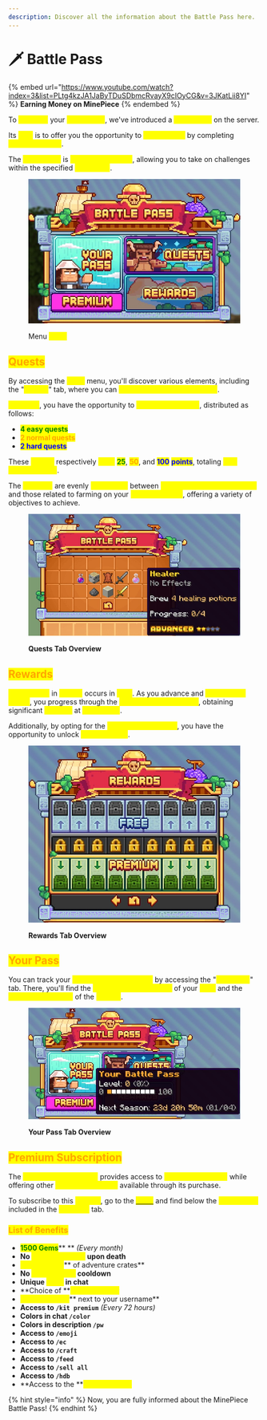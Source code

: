 ```yaml
---
description: Discover all the information about the Battle Pass here.
---
```


# 🗡️ Battle Pass

{% embed url="https://www.youtube.com/watch?index=3&list=PLtg4kzJA1JaByTDuSDbmcRvayX9cIOyCG&v=3JKatLii8YI" %}
**Earning Money on MinePiece**
{% endembed %}

To <mark style="color:yellow;">**enhance**</mark> your <mark style="color:yellow;">**experience**</mark>, we've introduced a <mark style="color:yellow;">**Battle Pass**</mark> on the server.&#x20;

Its <mark style="color:yellow;">**goal**</mark> is to offer you the opportunity to <mark style="color:yellow;">**win rewards**</mark> by completing <mark style="color:yellow;">**monthly quests**</mark>.&#x20;

The <mark style="color:yellow;">**Battle Pass**</mark> is <mark style="color:yellow;">**reset every month**</mark>, allowing you to take on challenges within the specified <mark style="color:yellow;">**timeframe**</mark>.

<figure><img src="../.gitbook/assets/pass.jpg" alt=""><figcaption><p>Menu <mark style="color:yellow;"><strong><code>/pass</code></strong></mark></p></figcaption></figure>

## <mark style="color:orange;">**Quests**</mark>

By accessing the <mark style="color:yellow;">**`/pass`**</mark> menu, you'll discover various elements, including the "<mark style="color:yellow;">**Quests**</mark>" tab, where you can <mark style="color:yellow;">**check the assigned missions**</mark>.&#x20;

<mark style="color:yellow;">**Each day**</mark>, you have the opportunity to <mark style="color:yellow;">**complete 8 quests**</mark>, distributed as follows:

* <mark style="color:green;">**4 easy quests**</mark>
* <mark style="color:orange;">**2 normal quests**</mark>
* <mark style="color:blue;">**2 hard quests**</mark>

These <mark style="color:yellow;">**quests**</mark> respectively <mark style="color:yellow;">**yield**</mark> <mark style="color:green;">**25**</mark>, <mark style="color:orange;">**50**</mark>, and <mark style="color:blue;">**100**</mark> <mark style="color:blue;">**points**</mark>, totaling <mark style="color:yellow;">**400 points per day**</mark>.&#x20;

The <mark style="color:yellow;">**8 quests**</mark> are evenly <mark style="color:yellow;">**distributed**</mark> between <mark style="color:yellow;">**quests on adventure islands**</mark> and those related to farming on your <mark style="color:yellow;">**personal island**</mark>, offering a variety of objectives to achieve.

<figure><img src="../.gitbook/assets/pass quests.jpg" alt=""><figcaption><p><strong>Quests Tab Overview</strong></p></figcaption></figure>

## <mark style="color:orange;">**Rewards**</mark>

<mark style="color:yellow;">**Progression**</mark> in <mark style="color:yellow;">**quests**</mark> occurs in <mark style="color:yellow;">**tiers**</mark>. As you advance and <mark style="color:yellow;">**accumulate points**</mark>, you progress through the <mark style="color:yellow;">**50 available quest tiers**</mark>, obtaining significant <mark style="color:yellow;">**rewards**</mark> at <mark style="color:yellow;">**each stage**</mark>.&#x20;

Additionally, by opting for the <mark style="color:yellow;">**Premium Battle Pass**</mark>, you have the opportunity to unlock <mark style="color:yellow;">**extra rewards**</mark>.

<figure><img src="../.gitbook/assets/pass rewards.jpg" alt=""><figcaption><p><strong>Rewards Tab Overview</strong></p></figcaption></figure>

## <mark style="color:orange;">**Your Pass**</mark>

You can track your <mark style="color:yellow;">**Battle Pass progression**</mark> by accessing the "<mark style="color:yellow;">**Your Pass**</mark>" tab. There, you'll find the <mark style="color:yellow;">**completion percentage**</mark> of your <mark style="color:yellow;">**level**</mark> and the <mark style="color:yellow;">**remaining duration**</mark> of the <mark style="color:yellow;">**season**</mark>.

<figure><img src="../.gitbook/assets/your pass overview.jpg" alt=""><figcaption><p><strong>Your Pass Tab Overview</strong></p></figcaption></figure>

## <mark style="color:orange;">**Premium Subscription**</mark>

The <mark style="color:yellow;">**premium subscription**</mark> provides access to <mark style="color:yellow;">**additional rewards**</mark> while offering other <mark style="color:yellow;">**exclusive benefits**</mark> available through its purchase.&#x20;

To subscribe to this <mark style="color:yellow;">**service**</mark>, go to the [<mark style="color:yellow;">**store**</mark>](https://store.minepiece.net) and find below the <mark style="color:yellow;">**list of items**</mark> included in the <mark style="color:yellow;">**Premium**</mark> tab.

### <mark style="color:orange;">**List of Benefits**</mark>

* <mark style="color:green;">**1500 Gems**</mark>** ** _(Every month)_
* **No **<mark style="color:yellow;">**experience loss**</mark>** upon death**
* <mark style="color:yellow;">**Multi-launch**</mark>** of adventure crates**
* **No **<mark style="color:yellow;">**teleportation**</mark>** cooldown**
* **Unique **<mark style="color:yellow;">**color**</mark>** in chat**
* **Choice of **<mark style="color:yellow;">**highlight color**</mark>
* <mark style="color:yellow;">**Exclusive icon**</mark>** next to your username**
* **Access to **<mark style="color:yellow;">**`/kit premium`**</mark>  _(Every 72 hours)_
* **Colors in chat **<mark style="color:yellow;">**`/color`**</mark>
* **Colors in description **<mark style="color:yellow;">**`/pw`**</mark>
* **Access to **<mark style="color:yellow;">**`/emoji`**</mark>
* **Access to **<mark style="color:yellow;">**`/ec`**</mark>
* **Access to **<mark style="color:yellow;">**`/craft`**</mark>
* **Access to **<mark style="color:yellow;">**`/feed`**</mark>
* **Access to **<mark style="color:yellow;">**`/sell all`**</mark>
* **Access to **<mark style="color:yellow;">**`/hdb`**</mark>
* **Access to the **<mark style="color:yellow;">**Premium Pass**</mark>

{% hint style="info" %}
Now, you are fully informed about the MinePiece Battle Pass!
{% endhint %}
